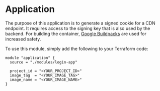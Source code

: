 # Application

The purpose of this application is to generate a signed cookie for a CDN endpoint.  It requires access to the signing key that is also used by the backend.  For building the container, [Google Buildpacks](https://github.com/GoogleCloudPlatform/buildpacks) are used for increased safety.

To use this module, simply add the following to your Terraform code:

```hcl
module "application" {
  source = "./modules/login-app"
  
  project_id = "<YOUR_PROJECT_ID>"
  image_tag  = "<YOUR_IMAGE_TAG>"
  image_name = "<YOUR_IMAGE_NAME>"
}
```

